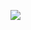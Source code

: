![](https://lh5.googleusercontent.com/XC2EnGljl4HGl2i9-buh_ov_qaVJCArT39c0BQB_STkZrooDFmtP15aUuwY1BQuprwjQAJ883VvCzuT8TAaGNP_nMSdEU3zAoV8buKZ7WvTLjCAUNtMFGmFveBuQzLj7iHJObW4K)